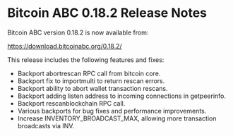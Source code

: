 # Bitcoin ABC 0.18.2 Release Notes

Bitcoin ABC version 0.18.2 is now available from:

  <https://download.bitcoinabc.org/0.18.2/>

This release includes the following features and fixes:
 - Backport abortrescan RPC call from bitcoin core.
 - Backport fix to importmulti to return rescan errors.
 - Backport ability to abort wallet transaction rescans.
 - Backport adding listen address to incoming connections in getpeerinfo.
 - Backport rescanblockchain RPC call.
 - Various backports for bug fixes and performance improvements.
 - Increase INVENTORY_BROADCAST_MAX, allowing more transaction broadcasts via INV.

